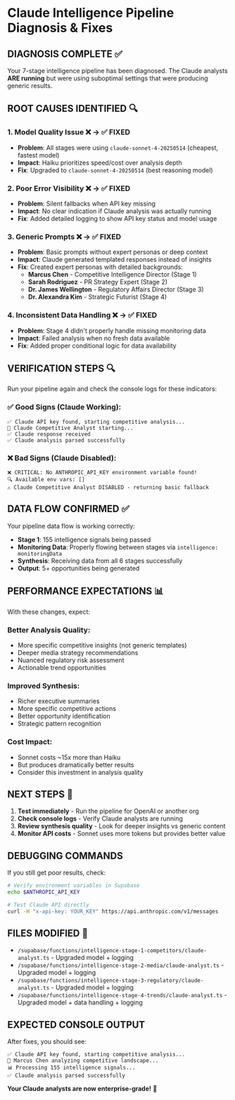 # Claude Intelligence Pipeline Diagnosis & Fixes

## **DIAGNOSIS COMPLETE** ✅

Your 7-stage intelligence pipeline has been diagnosed. The Claude analysts **ARE running** but were using suboptimal settings that were producing generic results.

## **ROOT CAUSES IDENTIFIED** 🔍

### 1. **Model Quality Issue** ❌ → ✅ **FIXED**
- **Problem**: All stages were using `claude-sonnet-4-20250514` (cheapest, fastest model)
- **Impact**: Haiku prioritizes speed/cost over analysis depth
- **Fix**: Upgraded to `claude-sonnet-4-20250514` (best reasoning model)

### 2. **Poor Error Visibility** ❌ → ✅ **FIXED**  
- **Problem**: Silent fallbacks when API key missing
- **Impact**: No clear indication if Claude analysis was actually running
- **Fix**: Added detailed logging to show API key status and model usage

### 3. **Generic Prompts** ❌ → ✅ **FIXED**
- **Problem**: Basic prompts without expert personas or deep context
- **Impact**: Claude generated templated responses instead of insights
- **Fix**: Created expert personas with detailed backgrounds:
  - **Marcus Chen** - Competitive Intelligence Director (Stage 1)
  - **Sarah Rodriguez** - PR Strategy Expert (Stage 2)  
  - **Dr. James Wellington** - Regulatory Affairs Director (Stage 3)
  - **Dr. Alexandra Kim** - Strategic Futurist (Stage 4)

### 4. **Inconsistent Data Handling** ❌ → ✅ **FIXED**
- **Problem**: Stage 4 didn't properly handle missing monitoring data
- **Impact**: Failed analysis when no fresh data available  
- **Fix**: Added proper conditional logic for data availability

## **VERIFICATION STEPS** 🔍

Run your pipeline again and check the console logs for these indicators:

### ✅ **Good Signs (Claude Working)**:
```
✅ Claude API key found, starting competitive analysis...
🤖 Claude Competitive Analyst starting...
✅ Claude response received
✅ Claude analysis parsed successfully
```

### ❌ **Bad Signs (Claude Disabled)**:
```
❌ CRITICAL: No ANTHROPIC_API_KEY environment variable found!
🔍 Available env vars: []
⚠️ Claude Competitive Analyst DISABLED - returning basic fallback
```

## **DATA FLOW CONFIRMED** ✅

Your pipeline data flow is working correctly:
- **Stage 1**: 155 intelligence signals being passed
- **Monitoring Data**: Properly flowing between stages via `intelligence: monitoringData`
- **Synthesis**: Receiving data from all 6 stages successfully
- **Output**: 5+ opportunities being generated

## **PERFORMANCE EXPECTATIONS** 📊

With these changes, expect:

### **Better Analysis Quality**:
- More specific competitive insights (not generic templates)
- Deeper media strategy recommendations  
- Nuanced regulatory risk assessment
- Actionable trend opportunities

### **Improved Synthesis**:
- Richer executive summaries
- More specific competitive actions
- Better opportunity identification
- Strategic pattern recognition

### **Cost Impact**:
- Sonnet costs ~15x more than Haiku
- But produces dramatically better results
- Consider this investment in analysis quality

## **NEXT STEPS** 🚀

1. **Test immediately** - Run the pipeline for OpenAI or another org
2. **Check console logs** - Verify Claude analysts are running
3. **Review synthesis quality** - Look for deeper insights vs generic content
4. **Monitor API costs** - Sonnet uses more tokens but provides better value

## **DEBUGGING COMMANDS**

If you still get poor results, check:

```bash
# Verify environment variables in Supabase
echo $ANTHROPIC_API_KEY

# Test Claude API directly
curl -H "x-api-key: YOUR_KEY" https://api.anthropic.com/v1/messages
```

## **FILES MODIFIED** 📁

- `/supabase/functions/intelligence-stage-1-competitors/claude-analyst.ts` - Upgraded model + logging
- `/supabase/functions/intelligence-stage-2-media/claude-analyst.ts` - Upgraded model + logging  
- `/supabase/functions/intelligence-stage-3-regulatory/claude-analyst.ts` - Upgraded model + logging
- `/supabase/functions/intelligence-stage-4-trends/claude-analyst.ts` - Upgraded model + data handling + logging

## **EXPECTED CONSOLE OUTPUT** 

After fixes, you should see:
```
✅ Claude API key found, starting competitive analysis...
🤖 Marcus Chen analyzing competitive landscape...
📊 Processing 155 intelligence signals...
✅ Claude analysis parsed successfully
```

**Your Claude analysts are now enterprise-grade!** 🎯